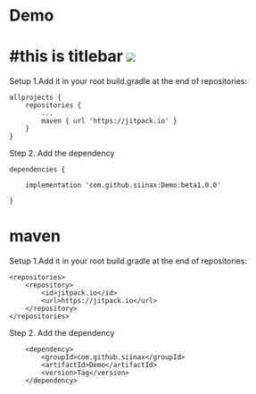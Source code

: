 # Demo

#this is titlebar   [![](https://www.jitpack.io/v/siinax/Demo.svg)](https://www.jitpack.io/#siinax/Demo)
====
Setup 1.Add it in your root build.gradle at the end of repositories:
```
allprojects {
    repositories {
        ...
        maven { url 'https://jitpack.io' }
    }
}

```
Step 2. Add the dependency
```
dependencies {

    implementation 'com.github.siinax:Demo:beta1.0.0'

}
```
maven
===
Setup 1.Add it in your root build.gradle at the end of repositories:
```
<repositories>
    <repository>
        <id>jitpack.io</id>
        <url>https://jitpack.io</url>
    </repository>
</repositories>
```
Step 2. Add the dependency
```
	<dependency>
	    <groupId>com.github.siinax</groupId>
	    <artifactId>Demo</artifactId>
	    <version>Tag</version>
	</dependency>
```